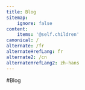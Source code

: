 ```yaml
---
title: Blog
sitemap:
    ignore: false
content:
    items: '@self.children'
canonical: /
alternate: /fr
alternateHrefLang: fr
alternate2: /cn
alternateHrefLang2: zh-hans
---
```


#Blog

